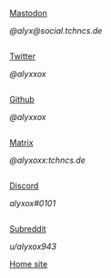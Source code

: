 <div>

 

<div><embed src="https://upload.wikimedia.org/wikipedia/commons/thumb/4/48/Mastodon_Logotype_%28Simple%29.svg/1907px-Mastodon_Logotype_%28Simple%29.svg.png" width="5%"></div>

<p><a href="https://social.tchncs.de/@alyx">Mastodon</a></p>
<p><em>@alyx@social.tchncs.de</em></p>
 

<div><embed src="https://upload.wikimedia.org/wikipedia/commons/thumb/3/39/Logo_of_Twitter%2C_Inc..svg/512px-Logo_of_Twitter%2C_Inc..svg.png" width="5%"></div>

<p><a href="https://twitter.com/alyxxox">Twitter</a></p>
<p><em>@alyxxox</em></p>

<div><embed src="https://upload.wikimedia.org/wikipedia/commons/thumb/c/c2/GitHub_Invertocat_Logo.svg/1200px-GitHub_Invertocat_Logo.svg.png" width="5%"></div>

<p><a href="https://github.com/alyxxox/">Github</a></p>
<p><em>@alyxxox</em></p>

<div><embed src="https://upload.wikimedia.org/wikipedia/commons/thumb/c/cb/Element_%28software%29_logo.svg/2048px-Element_%28software%29_logo.svg.png" width="5%"></div>

<p><a href="https://matrix.to/#/#sandboxsocialism:tchncs.de">Matrix</a></p>
<p><em>@alyxoxx:tchncs.de</em></p>

<div><embed src="https://upload.wikimedia.org/wikipedia/commons/4/4b/Discord-logo-blurple.png" width="5%"></div>

<p><a href="https://discord.gg/XU6tQgYPZ2">Discord</a></p>
<p><em>alyxox#0101</em></p>

<div><embed src="https://upload.wikimedia.org/wikipedia/commons/thumb/0/07/Reddit_icon.svg/1200px-Reddit_icon.svg.png" width="5%"></div>

<p><a href="https://reddit.com/r/sandboxsocialism">Subreddit</a></p>
<p><em>u/alyxox943</em></p>

<footer>

<p><a href="https://transfem.net">Home site</a></p>

</footer>
